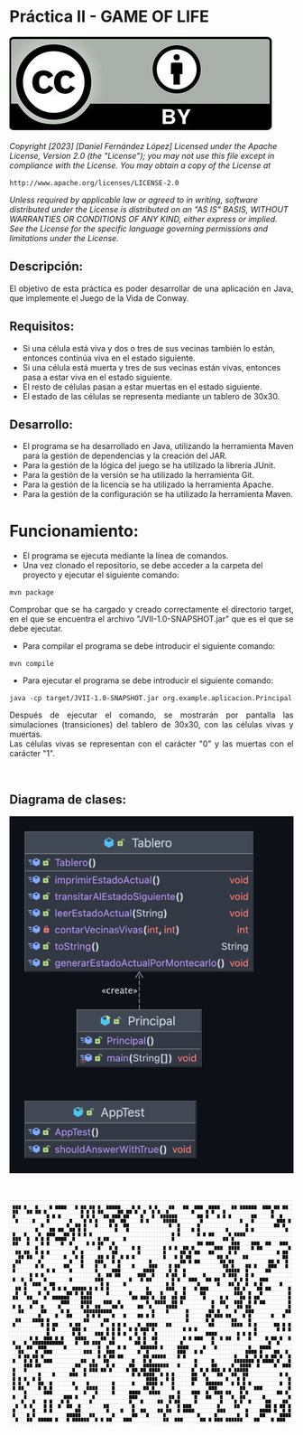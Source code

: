 # Práctica II - GAME OF LIFE

![Copyright.png](img.png)

<p style="text-align: justify;">

*Copyright [2023] [Daniel Fernández López]
Licensed under the Apache License, Version 2.0 (the "License");
you may not use this file except in compliance with the License.
You may obtain a copy of the License at*

    http://www.apache.org/licenses/LICENSE-2.0

*Unless required by applicable law or agreed to in writing, software
distributed under the License is distributed on an "AS IS" BASIS,
WITHOUT WARRANTIES OR CONDITIONS OF ANY KIND, either express or implied.
See the License for the specific language governing permissions and
limitations under the License.*

</p>

## Descripción:

<p style="text-align: justify;">
El objetivo de esta práctica es poder desarrollar de una aplicación en Java, 
que implemente el Juego de la Vida de Conway.
</p>

## Requisitos:

* Si una célula está viva y dos o tres de sus vecinas también lo están, entonces continúa viva en el estado siguiente.
* Si una célula está muerta y tres de sus vecinas están vivas, entonces pasa a estar viva en el estado siguiente.
* El resto de células pasan a estar muertas en el estado siguiente.
* El estado de las células se representa mediante un tablero de 30x30.

## Desarrollo:

* El programa se ha desarrollado en Java, utilizando la herramienta Maven para la gestión de dependencias y la creación del JAR.
* Para la gestión de la lógica del juego se ha utilizado la librería JUnit.
* Para la gestión de la versión se ha utilizado la herramienta Git.
* Para la gestión de la licencia se ha utilizado la herramienta Apache.
* Para la gestión de la configuración se ha utilizado la herramienta Maven.


# Funcionamiento:

* El programa se ejecuta mediante la línea de comandos.
* Una vez clonado el repositorio, se debe acceder a la carpeta del proyecto y ejecutar el siguiente comando:

```
mvn package
```

<p style="text-align: justify;">
Comprobar que se ha cargado y creado correctamente el directorio target, en el que se encuentra el archivo "JVII-1.0-SNAPSHOT.jar"
que es el que se debe ejecutar.
</p>

* Para compilar el programa se debe introducir el siguiente comando:

```
mvn compile 
```

* Para ejecutar el programa se debe introducir el siguiente comando:

```
java -cp target/JVII-1.0-SNAPSHOT.jar org.example.aplicacion.Principal
```

<p style="text-align: justify;">
Después de ejecutar el comando, se mostrarán por pantalla las simulaciones (transiciones) del tablero de
30x30, con las células vivas y muertas.
<br>
Las células vivas se representan con el carácter "0" y las muertas con el carácter "1".
</p>
<br>

## Diagrama de clases:

![img.png](diagram.png)

<br>

<p align = "center">
<img width = "800" height = "400" src = "GameOfLife.gif">
</p>